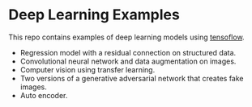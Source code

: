 # Deep Learning Examples
This repo contains examples of deep learning models using [tensoflow](https://www.tensorflow.org/).
* Regression model with a residual connection on structured data.
* Convolutional neural network and data augmentation on images.
* Computer vision using transfer learning.
* Two versions of a generative adversarial network that creates fake images.
* Auto encoder.
